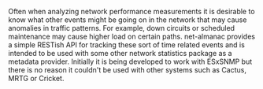 Often when analyzing network performance measurements it is desirable to know what other events might be going on in the network that may cause anomalies in traffic patterns.  For example, down circuits or scheduled maintenance may cause higher load on certain paths. net-almanac provides a simple RESTish API for tracking these sort of time related events and is intended to be used with some other network statistics package as a metadata provider.  Initially it is being developed to work with ESxSNMP but there is no reason it couldn't be used with other systems such as Cactus, MRTG or Cricket.
